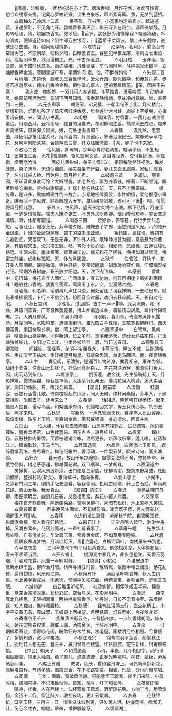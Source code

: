 <!-- { "loadSidebar": true } -->
　　凤翘，泣鲛绡，一团愁吃在心上了。烟冷香销，月悴花憔，难度可怜宵。想合欢绣扇亲描，记同心罗帕轻揪。尘生白象板，声断紫鸾箫。焦，无梦到蓝桥。
　　△情梅友元帅席上二首
　　呆答孩，守书斋，小冤家约定穷秀才。踏遍苍苔，湿透罗鞋，不见角门开。碧桃香春满天台，彩云深入在阳台。漏声催禁鼓，月影转瑶阶。猜，烧罢夜香来。敛翠蛾，香罗，病恹恹为谁憔悴我？哑谜猜破，冷句调唆，便知道待如何？阻牛郎万古银河，氵蓝桥千丈风波。偷工夫来觑你，说破绽尽由他。哥，越间阻越情多。
　　△过钓台
　　红紫场，名利乡，望高台倚空烟树苍。不恋朝章，归钓夕阳，白眼傲君王。客星犯半夜龙床，清风占七里鱼邦。荒烟闭草堂，秋月浸桐江。光，千古照沧浪。
　　△明月楼
　　玉斧磨，锦云窝，阑干四时秋意多。画栋嵯峨，丹桂婆娑，车马闹鸣珂。斗婵娟光漾银河，立妯婷香捧金波。唐明皇游广寒，李谪仙问娥。他，不醉待如何？
　　△失题二首
　　亏负咱，怎禁他，觑著头玉容惟悴煞。爱处行踏，陡恁情杂，和俺意儿差。步苍苔凉透罗袜，掩朱门香冷金鸭。把你做心事人，望的我眼睛花。茶，因甚不来家？
　　我志诚，你胡伶，一双儿可人庞道撑。斗草踏青，语燕啼莺，引动俏魂灵。绣窗前残酒为盟，花阴下明月知情。宝香寒静悄悄，罗袜冷战兢兢。曾，直等到二三更。
　　△元夜即事
　　胡洞窄，弟兄猜，十朝半旬不上街。灯火楼台，罗绮裙钗，谁想见多才？倚朱帘红映香腮，步金莲尘污弓鞋。眉尖上空受用，心事里巧安排。来，同话小书斋。
　　△闺思
　　隔粉墙，付香囊，一团儿志诚谁信道谎。月淡西厢，云冷高唐，独自的误春光。花明柳暗生香，莺来燕去成双。噤未声离绣床，蹑著脚步回廊。娘，何处也画眉郎？
　　△春情
　　没乱煞，怎禁他，绿杨阴那搭儿堪系马。烟冷香鸭，月淡窗纱，擎著泪眼巴巴。媚春光草草花花，惹风声盼盼茶茶。合琵琶歌白雪，打双陆赌流霞。茶，醉了也不来家。
　　△收心二首
　　宿凤凰，妒鸳鸯，少年心肯将名利想。喧满平康，不犯轻狂，谈笑玉生香。尤花雪情肠，驱风驾月文章。遍游春世界，交付锦排场。两鬓霜，烟雨老沧浪。
　　面皮儿黄绀绀，身子儿瘦岩岩，相识每陡然轻视俺，鬓发耽珊，身子薄蓝，无语似痴憨。姨夫每坐守行监，妻儿又面北眉南。家私儿零落了，名分儿被人搀。再休将，风月担儿担。
　　△妓怨三首
　　洛浦仙，丽春园，不知音此身谁可怜？大姆埋冤，孛老熬煎，祗为养家钱。哆著口不断顽涎，腆著脸待吃痴拳。禁持向歌扇底，亻孱亻愁在绣床前。天，只不上贩茶船。
　　缘分薄，是非多，展旗幡硬并倒十数合。赤紧地板障婆娑，水性娇娥，爱他推磨小哥哥。腆著脸不怕风波，睁着眼撞入天罗。雄纠纠持剑戟，碜可可下锹。呵，情愿将风月担儿那。
　　影外人，怕风声，望天长地久博个志诚。柳下私情，月底深盟，一步步惜惺惺。崔夫人嫌杀张生，冯员外买断苏卿。他山障他短命，您窑变您薄情。听，休想有前程。
　　△闺怨三首
　　烧好香，告穹苍，行行步步只念想。泪眼汪汪，烟水茫茫，芳草带夕阳。雕鞍去了才郎，画堂别是风光。八的顿开金凤凰，扌蚩的扯破锦鸳鸯，吉丁的掂损玉螳螂。
　　锦绣围，翠红堆，当初有心直到底。双宿双飞，无是无非，不许外人知。眼睁睁指甚为题，意悬悬为你著迷。有情窥宋玉，没兴撞王魁。呸，骂你个负心贼。相爱怜，恶姻缘，云迷武陵仙路远。尘暗朱弦，墨淡银笺，青草曲江边。俏元和花了闲钱，病相如潮过顽涎。梅窗宜静坐，纸帐称孤眠。天，休放月团圆。
　　△秋千
　　住管弦，打秋千，花开美人图画展。翠髻微偏，锦袖轻揎，罗带起翩翩。钏玲珑响亚红绵，汗模糊湿褪花钿。绿烟浓春树底，彩云散夕阳边。天，吹下肉飞仙。
　　△感旧
　　曾此中，记行踪，桃花去年人面红。门闭重重，春去匆匆，何日再相逢？眉尖谁画睛峰？睡痕犹点香绒。狻猊金落索，鸾凤玉丁东。空，尘满绣帘拢。
　　△春思
　　诗酒缘，利名牵，话别离几声犹耳边。何处留连？误我婵娟，一去动轻车。赋伤春懒拂银笺，卜行人不信金钱。盼回音空过雁，劝归去枉啼鹃。天，长自对花眠。
　　△秋日宫词
　　添晚妆，过回廊，吉丁一声环响。泛羽流商，走飞觞，笑语间笙簧。广寒宫舞罢霓裳，博山炉薰透龙香。碧梧枝白凤凰，翠荷叶锦鸳鸯。凉，人倚月昏黄。
　　△吴山塔寺
　　诗眼明，暮山青，倚高寒满身风露冷。月辇闻筝，水殿鸣笙，想像御街行。宝光圆白伞珠璎，玉花寒碧碗酥灯。西天佛富贵，南国树周彡零。僧，同上望江亭。
　　△嘉禾道中
　　白鹭鸶，黑鸬鹚，晴烟远山横暮紫。消得新诗，伫立多时，篱落俺茅茨。浣纱女斜插花枝，打鱼翁独棹船儿。夕阳边云淡淡，小桥外柳丝丝。思，当日送春词。
　　△观张氏玉卿双陆
　　间锦笙，罢瑶筝，花阴半帘春昼永，斗草无情，睡又不成，佳配两相停。手初交弄玉拈冰，步轻挪望月瞻星。双敲象齿鸣，单走马蹄轻。嬴，夜宴锦香亭。
　　△山中
　　寡见闻，乐清贫，逍遥百年物外身。麋鹿相亲，巢许为邻，仙树小壶春。住青山远却红尘，挂乌纱高卧白云。杏花村沽酒客，桃源洞打鱼人。因，闲问话到柴门。
　　△桃源亭上
　　倒玉莲，散金钱，先生醉骑鹤上天。月影婵娟，霞袂翩翩，即我是神仙。入蓬莱行见桑田，看梅花误入桃源。溪头卖酒家，洞口钓鱼船。专，唱我会真篇。
　　【双调】殿前欢
　　△次韵
　　桂婆娑，云娘行酒雪儿歌。倚南楼唤起东山卧，同入无何。停杯问素娥，芳年大，不嫁空担阁。朱颜去了，还再来么？
　　△春情
　　话相思，晓莺啼在绿杨枝。起来搔首人独自，谩写乌丝。和梨园乐府诗，代锦帕回文字，诉玉女伤心事。刘郎去后，燕子来时。
　　△秋思
　　写新愁，一声羌管满天秋。骨崖崖人比山容瘦，孤倚南楼。珠帘上玉钩，宝篆销金兽，画鼓催银漏。关心渭水，回首并州。
　　△归山
　　怕人嫌，休官归去效陶潜。山房幸有猿鹤占，试郑疏帘。池边翠藓黏，屋角垂杨苫，山色揉蓝染。闲花点点，凉月纤纤。
　　△夜宴
　　锦排场，云鬟扶醉肉屏香。芙蓉被暖销金帐，酒尽更长。新声改乐章，莲儿唱，花落秋江上。银蟾耿耿，玉马当当。
　　△苕溪遇雪
　　水晶宫，四围添上玉屏风。娥碎翦银河冻，搀尽春红。梅花纸帐中，香浮动，一片梨云梦。晓来诗句，画出渔翁。
　　△归兴
　　暮云遮，故山千里路途赊。飘零湖海得还舍，整顿些些。苔荒竹径斜，树老茅亭趄，柳减荷花谢。双飞翡翠。一梦胡蝶。
　　△西溪道中
　　笑掀髯，西溪风景近新添。出门便是三家店，绿柳青帘。旋挑来野菜甜，杜酝浊醪酽，整扮村姑{斩女}。谁将草书，题向茅檐。
　　△爱山亭上
　　小阑干，又添新竹两三竿。倒持手版支颐看，容我偷闲。松风古砚寒，藓上白石烂，蕉雨疏花绽。青山爱我，我爱青山。
　　【双调】清江引
　　△春思
　　黄莺乱啼门外柳，雨细清明后。能消几日春，又是相思瘦，梨花小窗人病酒。
　　△交翠亭
　　梅花自开鹤自舞，隔断蓬莱路。雪明黄柳梢，月暗苍松树，池上翠亭人笑语。
　　△夏夜即事
　　醉来晚风生画堂，不记樽前唱。冰壶荔子浆，月枕蓉花帐，酒醒玉人环响。
　　△春怀
　　水边粉墙生翠藓，紧闭秋千院。银骢暖玉鞍，彩凤泥金扇，那人看花归路远。
　　△采石江上
　　江空月明人起早，渺渺兰舟棹。风清白鹭州，花落红雨岛，一声杜鹃春事了。
　　△草庵午睡
　　先生华山高处隐，自有清贫分。华堂碧玉箫，紫绶黄金印，不如草庵春睡稳。
　　△秋思
　　孤眠夜寒魂梦怯，月暗纱灯灭。青泣露花，白柳吟风叶。南楼雁来书到也。
　　△草堂夜坐
　　三间草堂何所有？月色黄昏又。鹤依松树凉，人伴梅花瘦，客来不须茶当酒。
　　△开玄堂上
　　桃源洞中春几许，此夜德星聚。天香玉蕊烟，仙酒琼花露。凤笙一声鹤对舞。
　　【越调】小桃红
　　△淮安道中
　　一篙新水绿于蓝，柳岸渔灯暗。桥畔寻诗驻时暂，散晴岚，依微半幅云烟淡。杨花乱糁，扁舟初缆，风景似江南。
　　△秋宵有怀
　　满庭落叶响哀蝉，秋入生绡扇。池上芙蓉锦成片，雨余天，倚阑中欠如花面。诗题翠笺，香销金串，罗帐又孤眠。
　　△游仙梦
　　白云堆里听松风，一枕游仙梦。相伴琼姬玉华洞，锦重重，觉来香露冷衣重。长桥彩虹，空台丹凤，花影月明中。
　　△春思
　　燕南雁北几相思，无限相思事。两袖啼痕粉香渍，牡丹时，日长不见音书至。东墙柳丝，知人独自，憔悴舞腰枝。
　　△秋感
　　锦书红泪两三行，血点花梢上。小字平安寄无恙，雁成双，玉奴更上西楼望。月明绣窗，灯昏罗帐，今夜梦才郎。
　　△寄春谷王千户
　　紫箫声冷彩云空，十载扬州梦。一点红香锦胡同，倚东风，娇花宠柳春权重。鞭催玉骢，酒携金凤，半醉月明中。
　　△春深
　　一汀烟柳索春饶，添得杨花闹。盼煞归舟木兰棹，水迢迢，画楼明月空相照。今番瘦了，多情知道，宽尽翠裙腰。
　　△秋江晚兴
　　锦鸳凉羽翠莲香，船舣秋江上。别后佳人想无恙，暮云长，雁归曾倚西楼望。红衫旧腔，花钿新样，封寄柳枝娘。
　　【中吕】朝天子
　　△和贯酸斋
　　小诗，半纸，几个相思字。两行清泪破胭脂，镜里人独自。燕子莺儿，蜂媒蝶使，正春光明媚时。柳枝，翠丝，萦系煞心间事。
　　△席上有赠
　　教坊，色长，曾侍宴丹墀上。可怜新燕妒新妆，高髻堆宫样。芍药多情，海棠无香，花不如窈窕娘。锦囊，乐章，分付向樽前唱。
　　△闺情
　　与谁，画眉，猜破风流谜。铜驼巷里玉骢嘶，夜半归来醉。小意收拾，怪胆禁持，不识羞谁似你。自知，理亏，灯下和衣睡。
　　△夜宴即事
　　晚凉，桂香，人在西楼上。仙杯双棒玉鸳鸯，酒酽琼花酿。方响丁当，脆管悠扬，金钗十二行。留连醉乡，收拾夜场，更听云娥唱。
　　△游春
　　花残锦机，□空玉杯，三月三十日。惜春滋味似别离，只欠离人泪。树底莺啼，欲留无计，伤心金缕衣。柳堤，翠微，懒把雕鞍系。
　　△碧澜湖上
